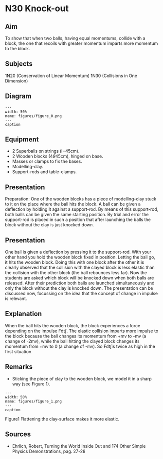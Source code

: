 # N30 Knock-out 
    
  
## Aim   
 To show that when two balls, having equal momentums, collide with a block, the one that recoils with greater momentum imparts more momentum to the block.    
  
## Subjects   
 1N20 (Conservation of Linear Momentum) 1N30 (Collisions in One Dimension)   
  
## Diagram   
   
```{figure} figures/figure_0.png  
---  
width: 50%  
name: figures/figure_0.png  
---  
caption  
``` 
      
  
## Equipment   
 
 *  2 Superballs on strings (l=45cm). 
 *  2 Wooden blocks (4*9*45cm), hinged on base. 
 *  Masses or clamps to fix the bases. 
 *  Modelling-clay. 
 *  Support-rods and table-clamps.
     
  
## Presentation   
 Preparation: One of the wooden blocks has a piece of modelling-clay stuck to it on the place where the ball hits the block. A ball can be given a deflection by holding it against a support-rod. By means of this support-rod, both balls can be given the same starting position. By trial and error the support-rod is placed in such a position that after launching the balls the block without the clay is just knocked down.   
  
## Presentation   
 One ball is given a deflection by pressing it to the support-rod. With your other hand you hold the wooden block fixed in position. Letting the ball go, it hits the wooden block. Doing this with one block after the other it is clearly observed that the collision with the clayed block is less elastic than the collision with the other block (the ball rebounces less far). Now the students are asked which block will be knocked down when both balls are released. After their prediction both balls are launched simultaneously and only the block without the clay is knocked down. The presentation can be discussed now, focussing on the idea that the concept of change in impulse is relevant.    
  
## Explanation   
 When the ball hits the wooden block, the block experiences a force depending on the impulse Fdt∫. The elastic collision imparts more impulse to the block because the ball changes its momentum from +mv to -mv (a change of -2mv), while the ball hitting the clayed block changes its momentum from +mv to 0 (a change of -mv). So Fdt∫is twice as high in the first situation.    
  
## Remarks   
 
 *  Sticking the piece of clay to the wooden block, we model it in a sharp way (see Figure 1).    
```{figure} figures/figure_1.png  
---  
width: 50%  
name: figures/figure_1.png  
---  
caption  
``` 
 Figure1 Flattening the clay-surface makes it more elastic.
   
  
## Sources   
 
 *  Ehrlich, Robert, Turning the World Inside Out and 174 Other Simple Physics Demonstrations, pag. 27-28
  